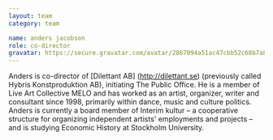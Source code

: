 ```yaml
---
layout: team
category: team

name: anders jacobson
role: co-director
gravatar: https://secure.gravatar.com/avatar/2867094a51ac47cbb52c68b7a8882208
---
```


Anders is co-director of [Dilettant AB] (http://dilettant.se) (previously called Hybris Konstproduktion AB), initiating The Public Office. He is a member of Live Art Collective MELO and has worked as an artist, organizer, writer and consultant since 1998, primarily within dance, music and culture politics. Anders is currently a board member of Interim kultur – a cooperative structure for organizing independent artists' employments and projects – and is studying Economic History at Stockholm University.